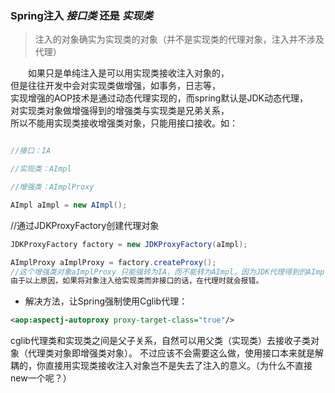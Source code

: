 ### Spring注入 *接口类* 还是 *实现类*
  > 注入的对象确实为实现类的对象（并不是实现类的代理对象，注入并不涉及代理）

　　如果只是单纯注入是可以用实现类接收注入对象的，<br>但是往往开发中会对实现类做增强，如事务，日志等，<br>实现增强的AOP技术是通过动态代理实现的，而spring默认是JDK动态代理，<br>对实现类对象做增强得到的增强类与实现类是兄弟关系，<br>
    所以不能用实现类接收增强类对象，只能用接口接收。如：

```java

//接口：IA

//实现类：AImpl

//增强类：AImplProxy

AImpl aImpl = new AImpl();

```
//通过JDKProxyFactory创建代理对象

```java
JDKProxyFactory factory = new JDKProxyFactory(aImpl);

AImplProxy aImplProxy = factory.createProxy();
//这个增强类对象aImplProxy 只能强转为IA，而不能转为AImpl，因为JDK代理得到的AImplProxy类与AImpl是兄弟关系而非父子
由于以上原因，如果将对象注入给实现类而非接口的话，在代理时就会报错。
```

+ 解决方法，让Spring强制使用Cglib代理：

```xml
<aop:aspectj-autoproxy proxy-target-class="true"/>
```
cglib代理类和实现类之间是父子关系，自然可以用父类（实现类）去接收子类对象（代理类对象即增强类对象）。
不过应该不会需要这么做，使用接口本来就是解耦的，你直接用实现类接收注入对象岂不是失去了注入的意义。（为什么不直接new一个呢？）
